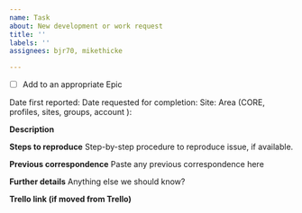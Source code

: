 ```yaml
---
name: Task
about: New development or work request
title: ''
labels: ''
assignees: bjr70, mikethicke

---
```


- [ ] Add to an appropriate Epic

Date first reported: 
Date requested for completion:
Site: 
Area (CORE, profiles, sites, groups, account ): 

**Description**


**Steps to reproduce**
Step-by-step procedure to reproduce issue, if available.

**Previous correspondence**
Paste any previous correspondence here

**Further details**
Anything else we should know?

**Trello link (if moved from Trello)**
